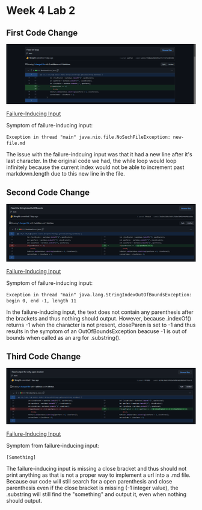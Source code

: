 # Week 4 Lab 2

## First Code Change

![codeChange1](codeChange1.PNG)

[Failure-Inducing Input](https://github.com/Sking56/markdown-parser/commit/ee4f5e52e3371bffd4c01c796502c5bd97b3deb2)

Symptom of failure-inducing input:
```
Exception in thread "main" java.nio.file.NoSuchFileException: new-file.md
```

The issue with the failure-indcuing input was that it had a new line after it's last character. In the original code we had, the while loop would loop infinitely because the current index would not be able to increment past markdown.length due to this new line in the file. 

## Second Code Change

![secondCodeChange](secondCodeChange.PNG)

[Failure-Inducing Input](https://github.com/Sking56/markdown-parser/commit/7f0cdc8f1b319166ae710b8eff0ef7e8116ed04b)

Symptom of failure-inducing input:
```
Exception in thread "main" java.lang.StringIndexOutOfBoundsException:
begin 0, end -1, length 11
```

In the failure-inducing input, the text does not contain any parenthesis after the brackets and thus nothing should output. However, because .indexOf() returns -1 when the character is not present, closeParen is set to -1 and thus results in the symptom of an OutOfBoundsException beacuse -1 is out of bounds when called as an arg for .substring(). 

## Third Code Change

![thirdCodeChange](thirdCodeChange.PNG)

[Failure-Inducing Input](https://github.com/Sking56/markdown-parser/commit/f44b58ba229dbb78ccfec04fb6106581a73ab687)

Symptom from failure-inducing input:

```
[Something]
```

The failure-inducing input is missing a close bracket and thus should not print anything as that is not a proper way to implement a url into a .md file. Because our code will still search for a open parenthesis and close parenthesis even if the close bracket is missing (-1 integer value), the .substring will still find the "something" and output it, even when nothing should output.